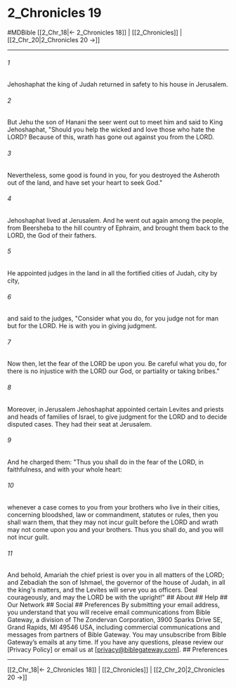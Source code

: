 # 2_Chronicles 19
#MDBible
[[2_Chr_18|← 2_Chronicles 18]] | [[2_Chronicles]] | [[2_Chr_20|2_Chronicles 20 →]]

***


###### 1 
Jehoshaphat the king of Judah returned in safety to his house in Jerusalem. 

###### 2 
But Jehu the son of Hanani the seer went out to meet him and said to King Jehoshaphat, "Should you help the wicked and love those who hate the LORD? Because of this, wrath has gone out against you from the LORD. 

###### 3 
Nevertheless, some good is found in you, for you destroyed the Asheroth out of the land, and have set your heart to seek God." 

###### 4 
Jehoshaphat lived at Jerusalem. And he went out again among the people, from Beersheba to the hill country of Ephraim, and brought them back to the LORD, the God of their fathers. 

###### 5 
He appointed judges in the land in all the fortified cities of Judah, city by city, 

###### 6 
and said to the judges, "Consider what you do, for you judge not for man but for the LORD. He is with you in giving judgment. 

###### 7 
Now then, let the fear of the LORD be upon you. Be careful what you do, for there is no injustice with the LORD our God, or partiality or taking bribes." 

###### 8 
Moreover, in Jerusalem Jehoshaphat appointed certain Levites and priests and heads of families of Israel, to give judgment for the LORD and to decide disputed cases. They had their seat at Jerusalem. 

###### 9 
And he charged them: "Thus you shall do in the fear of the LORD, in faithfulness, and with your whole heart: 

###### 10 
whenever a case comes to you from your brothers who live in their cities, concerning bloodshed, law or commandment, statutes or rules, then you shall warn them, that they may not incur guilt before the LORD and wrath may not come upon you and your brothers. Thus you shall do, and you will not incur guilt. 

###### 11 
And behold, Amariah the chief priest is over you in all matters of the LORD; and Zebadiah the son of Ishmael, the governor of the house of Judah, in all the king's matters, and the Levites will serve you as officers. Deal courageously, and may the LORD be with the upright!" ## About ## Help ## Our Network ## Social ## Preferences By submitting your email address, you understand that you will receive email communications from Bible Gateway, a division of The Zondervan Corporation, 3900 Sparks Drive SE, Grand Rapids, MI 49546 USA, including commercial communications and messages from partners of Bible Gateway. You may unsubscribe from Bible Gateway&rsquo;s emails at any time. If you have any questions, please review our [Privacy Policy] or email us at [privacy@biblegateway.com]. ## Preferences

***

[[2_Chr_18|← 2_Chronicles 18]] | [[2_Chronicles]] | [[2_Chr_20|2_Chronicles 20 →]]
